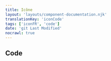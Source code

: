 ```yaml
---
title: Icône
layout: 'layouts/component-documentation.njk'
translationKey: 'iconCode'
tags: ['iconFR', 'code']
date: 'git Last Modified'
nocrawl: true
---
```


## Code
